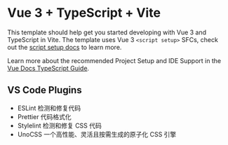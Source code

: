 # Vue 3 + TypeScript + Vite

This template should help get you started developing with Vue 3 and TypeScript in Vite. The template uses Vue 3 `<script setup>` SFCs, check out the [script setup docs](https://v3.vuejs.org/api/sfc-script-setup.html#sfc-script-setup) to learn more.

Learn more about the recommended Project Setup and IDE Support in the [Vue Docs TypeScript Guide](https://vuejs.org/guide/typescript/overview.html#project-setup).

## VS Code Plugins

- ESLint 检测和修复代码
- Prettier 代码格式化
- Stylelint 检测和修复 CSS 代码
- UnoCSS 一个高性能、灵活且按需生成的原子化 CSS 引擎
